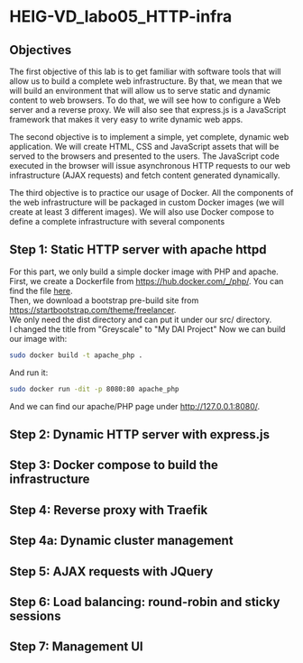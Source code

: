 # HEIG-VD_labo05_HTTP-infra
## Objectives
The first objective of this lab is to get familiar with software tools that will allow us to build a complete web infrastructure. By that, we mean that we will build an environment that will allow us to serve static and dynamic content to web browsers. To do that, we will see how to configure a Web server and a reverse proxy. We will also see that express.js is a JavaScript framework that makes it very easy to write dynamic web apps.

The second objective is to implement a simple, yet complete, dynamic web application. We will create HTML, CSS and JavaScript assets that will be served to the browsers and presented to the users. The JavaScript code executed in the browser will issue asynchronous HTTP requests to our web infrastructure (AJAX requests) and fetch content generated dynamically.

The third objective is to practice our usage of Docker. All the components of the web infrastructure will be packaged in custom Docker images (we will create at least 3 different images). We will also use Docker compose to define a complete infrastructure with several components

## Step 1: Static HTTP server with apache httpd

For this part, we only build a simple docker image with PHP and apache.
First, we create a Dockerfile from https://hub.docker.com/_/php/. You can find the file [here](https://github.com/Fl4gu1z0wsky/HEIG-VD_labo05_HTTP-infra/tree/main/step1/apache-php-image).    
Then, we download a bootstrap pre-build site from https://startbootstrap.com/theme/freelancer.     
We only need the dist directory and can put it under our src/ directory.  
I changed the title from "Greyscale" to "My DAI Project"
Now we can build our image with:
```sh
sudo docker build -t apache_php .
```
And run it:
```sh
sudo docker run -dit -p 8080:80 apache_php
```
And we can find our apache/PHP page under http://127.0.0.1:8080/.

## Step 2: Dynamic HTTP server with express.js
## Step 3: Docker compose to build the infrastructure
## Step 4: Reverse proxy with Traefik
## Step 4a: Dynamic cluster management
## Step 5: AJAX requests with JQuery
## Step 6: Load balancing: round-robin and sticky sessions
## Step 7: Management UI
